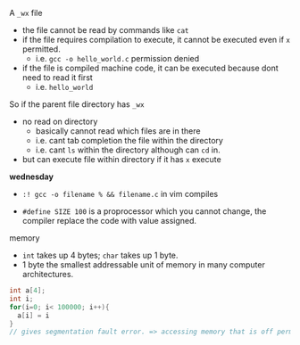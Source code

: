 

A `_wx` file
  + the file cannot be read by commands like `cat`
  + if the file requires compilation to execute, it cannot be executed even if `x` permitted.
    + i.e. `gcc -o hello_world.c` permission denied
  + if the file is compiled machine code, it can be executed because dont need to read it first
    + i.e. `hello_world`


So if the parent file directory has `_wx`
  + no read on directory
    + basically cannot read which files are in there
    + i.e. cant tab completion the file within the directory
    + i.e. cant `ls` within the directory although can `cd` in.
  + but can execute file within directory if it has `x` execute




__wednesday__

+ `:! gcc -o filename % && filename.c` in vim compiles

+ `#define SIZE 100` is a proprocessor which you cannot change, the compiler replace the code with value assigned.

memory
+ `int` takes up 4 bytes; `char` takes up 1 byte.
+ 1 byte the smallest addressable unit of memory in many computer architectures.


```c
int a[4];
int i;
for(i=0; i< 100000; i++){
  a[i] = i
}
// gives segmentation fault error. => accessing memory that is off permission
```
